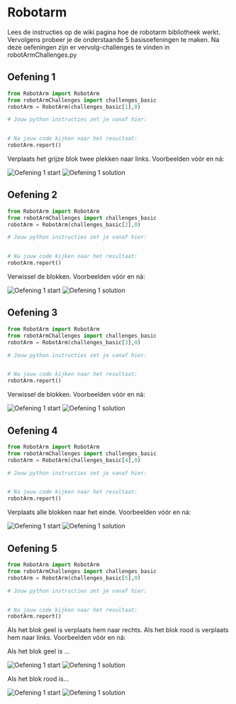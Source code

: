 # Robotarm

Lees de instructies op de wiki pagina hoe de robotarm bibliotheek werkt. Vervolgens probeer je de onderstaande 5 basisoefeningen te maken. Na deze oefeningen zijn er vervolg-challenges te vinden in robotArmChallenges.py

## Oefening 1
```python
from RobotArm import RobotArm
from robotArmChallenges import challenges_basic
robotArm = RobotArm(challenges_basic[1],0)

# Jouw python instructies zet je vanaf hier:


# Na jouw code kijken naar het resultaat:
robotArm.report()
```
Verplaats het grijze blok twee plekken naar links. Voorbeelden vóór en ná:

![Oefening 1 start](readme/1-start.png)
![Oefening 1 solution](readme/1-solution.png)

## Oefening 2
```python
from RobotArm import RobotArm
from robotArmChallenges import challenges_basic
robotArm = RobotArm(challenges_basic[2],0)

# Jouw python instructies zet je vanaf hier:


# Na jouw code kijken naar het resultaat:
robotArm.report()
```
Verwissel de blokken. Voorbeelden vóór en ná:

![Oefening 1 start](readme/2-start.png)
![Oefening 1 solution](readme/2-solution.png)

## Oefening 3
```python
from RobotArm import RobotArm
from robotArmChallenges import challenges_basic
robotArm = RobotArm(challenges_basic[3],0)

# Jouw python instructies zet je vanaf hier:


# Na jouw code kijken naar het resultaat:
robotArm.report()
```
Verwissel de blokken. Voorbeelden vóór en ná:

![Oefening 1 start](readme/3-start.png)
![Oefening 1 solution](readme/3-solution.png)

## Oefening 4
```python
from RobotArm import RobotArm
from robotArmChallenges import challenges_basic
robotArm = RobotArm(challenges_basic[4],0)

# Jouw python instructies zet je vanaf hier:


# Na jouw code kijken naar het resultaat:
robotArm.report()
```
Verplaats alle blokken naar het einde. Voorbeelden vóór en ná:

![Oefening 1 start](readme/4-start.png)
![Oefening 1 solution](readme/4-solution.png)

## Oefening 5
```python
from RobotArm import RobotArm
from robotArmChallenges import challenges_basic
robotArm = RobotArm(challenges_basic[5],0)

# Jouw python instructies zet je vanaf hier:


# Na jouw code kijken naar het resultaat:
robotArm.report()
```
Als het blok geel is verplaats hem naar rechts. Als het blok rood is verplaats hem naar links. Voorbeelden vóór en ná:

Als het blok geel is ...

![Oefening 1 start](readme/5-start.png)
![Oefening 1 solution](readme/5-solution.png)

Als het blok rood is...

![Oefening 1 start](readme/5-start-2.png)
![Oefening 1 solution](readme/5-solution-2.png)

